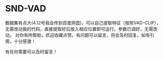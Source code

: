 # SND-VAD

数据集有点大(4.12号我会传到百度网盘)，可以自己提取特征（按照VAD-CLIP），无需改动我的代码，直接提取好后放入相应位置即可运行。参数已调好，无需改动。
对你有所帮助，欢迎收藏点赞。有问题可以留言，将会及时回复。如有引用，十分感激！

有任何需要可以及时留言！
